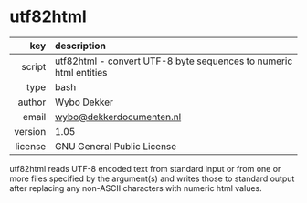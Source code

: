 # utf82html
|     key | description
|     ---:|:---
|  script | utf82html - convert UTF-8 byte sequences to numeric html entities
|    type | bash
|  author | Wybo Dekker
|   email | wybo@dekkerdocumenten.nl
| version | 1.05
| license | GNU General Public License

utf82html reads UTF-8 encoded text from standard input or from one or more
files specified by the argument(s) and writes those to standard output after
replacing any non-ASCII characters with numeric html values.
